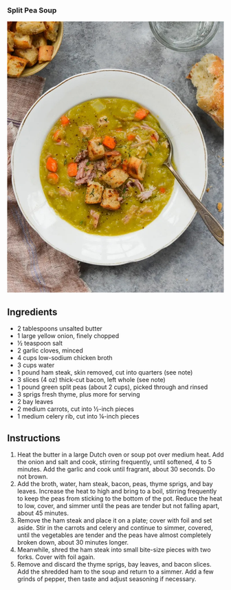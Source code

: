 ### Split Pea Soup
![image](./recipes/split_pea_soup.jpg)

## Ingredients
* 2 tablespoons unsalted butter
* 1 large yellow onion, finely chopped
* ½ teaspoon salt
* 2 garlic cloves, minced
* 4 cups low-sodium chicken broth
* 3 cups water
* 1 pound ham steak, skin removed, cut into quarters (see note)
* 3 slices (4 oz) thick-cut bacon, left whole (see note)
* 1 pound green split peas (about 2 cups), picked through and rinsed
* 3 sprigs fresh thyme, plus more for serving
* 2 bay leaves
* 2 medium carrots, cut into ½-inch pieces
* 1 medium celery rib, cut into ¼-inch pieces

## Instructions
1. Heat the butter in a large Dutch oven or soup pot over medium heat. Add the onion and salt and cook, stirring frequently, until softened, 4 to 5 minutes. Add the garlic and cook until fragrant, about 30 seconds. Do not brown.
2. Add the broth, water, ham steak, bacon, peas, thyme sprigs, and bay leaves. Increase the heat to high and bring to a boil, stirring frequently to keep the peas from sticking to the bottom of the pot. Reduce the heat to low, cover, and simmer until the peas are tender but not falling apart, about 45 minutes.
3. Remove the ham steak and place it on a plate; cover with foil and set aside. Stir in the carrots and celery and continue to simmer, covered, until the vegetables are tender and the peas have almost completely broken down, about 30 minutes longer.
4. Meanwhile, shred the ham steak into small bite-size pieces with two forks. Cover with foil again.
5. Remove and discard the thyme sprigs, bay leaves, and bacon slices. Add the shredded ham to the soup and return to a simmer. Add a few grinds of pepper, then taste and adjust seasoning if necessary.